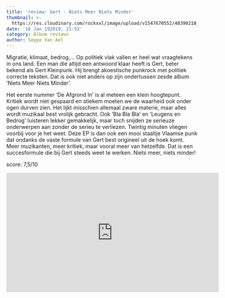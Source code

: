 ```yaml
---
title: 'review: Gert - Niets Meer Niets Minder'
thumbnail: >-
  https://res.cloudinary.com/rockxxl/image/upload/v1547670552/48390210_2349720431753412_2383330485590818816_n.jpg
date: '16 Jan 192019, 21:52'
category: Album reviews
author: Seppe Van Ael
---
```

Migratie, klimaat, bedrog,… Op politiek vlak vallen er heel wat vraagtekens in ons land. Een man die altijd een antwoord klaar heeft is Gert, beter bekend als Gert Kleinpunk. Hij brengt akoestische punkrock met politiek correcte teksten. Dat is ook niet anders op zijn ondertussen zesde album ‘Niets Meer Niets Minder’. 

Het eerste nummer ‘De Afgrond In’ is al meteen een klein hoogtepunt. Kritiek wordt niet gespaard en stiekem moeten we de waarheid ook onder ogen durven zien. Het lijkt misschien allemaal zware materie, maar alles wordt muzikaal best vrolijk gebracht. Ook ‘Bla Bla Bla’ en ‘Leugens en Bedrog’ luisteren lekker gemakkelijk, maar toch snijden ze serieuze onderwerpen aan zonder de serieu te verliezen. Twintig minuten vliegen voorbij voor je het weet. Deze EP is dan ook een mooi staaltje Vlaamse punk dat ondanks de vaste formule van Gert best origineel uit de hoek komt. Meer muzikanten, meer kritiek, maar vooral meer van hetzelfde. Dat is een succesformule die bij Gert steeds weet te werken. Niets meer, niets minder!

score: 7,5/10

<iframe width="560" height="315" src="https://www.youtube.com/embed/dKLujv50zgg" frameborder="0" allow="accelerometer; autoplay; encrypted-media; gyroscope; picture-in-picture" allowfullscreen></iframe>
